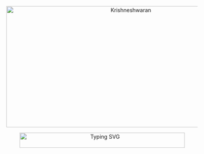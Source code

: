 <p align="center">
  <img src="https://socialify.git.ci/Krishneshwaran/Krishneshwaran/image?description=1&descriptionEditable=I%20specialize%20in%20Artificial%20Intelligence%20and%20Data%20Science.&font=Source%20Code%20Pro&language=1&name=1&pattern=Solid&theme=Dark" alt="Krishneshwaran" width="640" height="320" />
</p>

<p align="center">
  <img src="https://readme-typing-svg.demolab.com?font=Fira+Code&pause=500&color=6000F7&background=FFFFFF00&width=435&lines=Hello%F0%9F%91%8B" alt="Typing SVG" width="435" height="40" />
</p>
